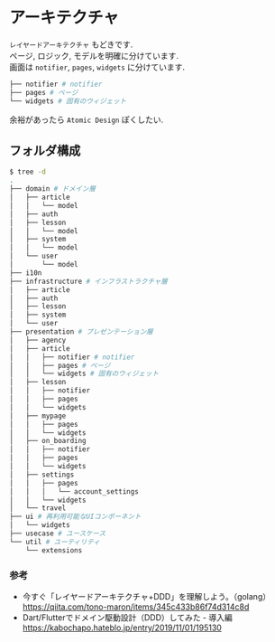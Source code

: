 # アーキテクチャ
`レイヤードアーキテクチャ` もどきです.  
ページ, ロジック, モデルを明確に分けています.  
画面は `notifier`, `pages`, `widgets` に分けています.   
```bash
├── notifier # notifier
├── pages # ページ
└── widgets # 固有のウィジェット
```
余裕があったら `Atomic Design` ぽくしたい.

## フォルダ構成
```bash
$ tree -d
.
├── domain # ドメイン層
│   ├── article
│   │   └── model
│   ├── auth
│   ├── lesson
│   │   └── model
│   ├── system
│   │   └── model
│   └── user
│       └── model
├── i10n
├── infrastructure # インフラストラクチャ層
│   ├── article
│   ├── auth
│   ├── lesson
│   ├── system
│   └── user
├── presentation # プレゼンテーション層
│   ├── agency
│   ├── article
│   │   ├── notifier # notifier
│   │   ├── pages # ページ
│   │   └── widgets # 固有のウィジェット
│   ├── lesson
│   │   ├── notifier
│   │   ├── pages
│   │   └── widgets
│   ├── mypage
│   │   ├── pages
│   │   └── widgets
│   ├── on_boarding
│   │   ├── notifier
│   │   ├── pages
│   │   └── widgets
│   ├── settings
│   │   ├── pages
│   │   │   └── account_settings
│   │   └── widgets
│   └── travel
├── ui # 再利用可能なUIコンポーネント
│   └── widgets
├── usecase # ユースケース
└── util # ユーティリティ
    └── extensions
```

### 参考
- 今すぐ「レイヤードアーキテクチャ+DDD」を理解しよう。（golang） <https://qiita.com/tono-maron/items/345c433b86f74d314c8d>
- Dart/Flutterでドメイン駆動設計（DDD）してみた - 導入編 <https://kabochapo.hateblo.jp/entry/2019/11/01/195130>